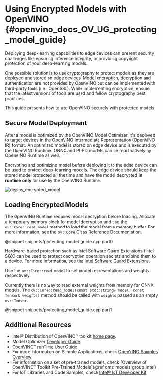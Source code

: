 # Using Encrypted Models with OpenVINO  {#openvino_docs_OV_UG_protecting_model_guide}

Deploying deep-learning capabilities to edge devices can present security
challenges like ensuring inference integrity, or providing copyright
protection of your deep-learning models.

One possible solution is to use cryptography to protect models as they are
deployed and stored on edge devices. Model encryption, decryption and
authentication are not provided by OpenVINO but can be implemented with
third-party tools (i.e., OpenSSL). While implementing encryption, ensure that 
the latest versions of tools are used and follow cryptography best practices.

This guide presents how to use OpenVINO securely with protected models.

## Secure Model Deployment

After a model is optimized by the OpenVINO Model Optimizer, it's deployed
to target devices in the OpenVINO Intermediate Representation (OpenVINO IR) format. An optimized
model is stored on edge device and is executed by the OpenVINO Runtime. 
ONNX and PDPD models can be read natively by OpenVINO Runtime as well.

Encrypting and optimizing model before deploying it to the edge device can be
used to protect deep-learning models. The edge device should keep the stored model
protected all the time and have the model decrypted **in runtime only** for use
by the OpenVINO Runtime.

![deploy_encrypted_model](img/deploy_encrypted_model.png)

## Loading Encrypted Models

The OpenVINO Runtime requires model decryption before loading. Allocate
a temporary memory block for model decryption and use the 
`ov::Core::read_model` method to load the model from a memory buffer.
For more information, see the `ov::Core` Class Reference Documentation.

@snippet snippets/protecting_model_guide.cpp part0

Hardware-based protection such as Intel Software Guard Extensions
(Intel SGX) can be used to protect decryption operation secrets and
bind them to a device. For more information, see the [Intel Software Guard
Extensions](https://software.intel.com/en-us/sgx).

Use the `ov::Core::read_model` to set model representations and
weights respectively.

Currently there is no way to read external weights from memory for ONNX models.
The `ov::Core::read_model(const std::string& model, const Tensor& weights)` method
should be called with `weights` passed as an empty `ov::Tensor`.

@snippet snippets/protecting_model_guide.cpp part1

## Additional Resources

- Intel® Distribution of OpenVINO™ toolkit [home page](https://software.intel.com/en-us/openvino-toolkit).
- Model Optimizer [Developer Guide](../MO_DG/Deep_Learning_Model_Optimizer_DevGuide.md).
- [OpenVINO™ runTime User Guide](openvino_intro.md)
- For more information on Sample Applications, check [OpenVINO Samples Overview](Samples_Overview.md)
- For information on a set of pre-trained models, check [Overview of OpenVINO™ Toolkit Pre-Trained Models](@ref omz_models_group_intel)
- For IoT Libraries and Code Samples, check [Intel® IoT Developer Kit](https://github.com/intel-iot-devkit).
